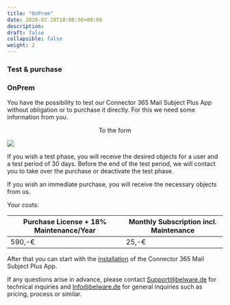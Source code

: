 ```yaml
---
title: "OnPrem"
date: 2020-02-28T10:08:56+09:00
description: 
draft: false
collapsible: false
weight: 2
---
```

### Test & purchase

### OnPrem
You have the possibility to test our Connector 365 Mail Subject Plus App without obligation or to purchase it directly. For this we need some information from you.

<p style="text-align: center;">
To the form
</p>

[<img src="/images/apps/Forms_plus.png">](https://forms.office.com/Pages/ResponsePage.aspx?id=wbg8p1B5wk60E37fEWJ6gK10RbLPyuxOs2bKXXZxm8JUM0tNOEJVMlIxUkpOQzJTN0owME5OV0wwNy4u)

If you wish a test phase, you will receive the desired objects for a user and a test period of 30 days. Before the end of the test period, we will contact you to take over the purchase or deactivate the test phase.

If you wish an immediate purchase, you will receive the necessary objects from us.

Your costs:

| Purchase License + 18% Maintenance/Year | Monthly Subscription incl. Maintenance           |
|-----------------------------------------|--------------------------------------------------|
|590,-€                                   |25,-€                                             |

After that you can start with the [installation](/en-us/apps/mail-subject-plus/first-steps/installation/) of the Connector 365 Mail Subject Plus App.

If any questions arise in advance, please contact Support@belware.de for technical inquiries and Info@belware.de for general inquiries such as pricing, process or similar.